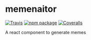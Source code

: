 # memenaitor

[![Travis][build-badge]][build]
[![npm package][npm-badge]][npm]
[![Coveralls][coveralls-badge]][coveralls]

A react component to generate memes

[build-badge]: https://img.shields.io/travis/user/repo/master.png?style=flat-square
[build]: https://travis-ci.org/user/repo

[npm-badge]: https://img.shields.io/npm/v/npm-package.png?style=flat-square
[npm]: https://www.npmjs.org/package/memenaitor

[coveralls-badge]: https://img.shields.io/coveralls/user/repo/master.png?style=flat-square
[coveralls]: https://coveralls.io/github/felixrigau/memenaitor

